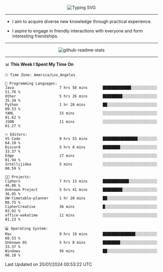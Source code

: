 <p align="center">
  <img src="https://readme-typing-svg.demolab.com?font=Fira+Code&weight=500&size=32&duration=2500&pause=1600&center=true&vCenter=true&random=false&width=1024&height=64&lines=Hi+there+%F0%9F%91%8B;I'm+delighted+you+could+make+it+here+%F0%9F%8E%89;I'm+Harry%2C+a+college+student+still+finding+my+way" alt="Typing SVG" />
</p>


---


- I aim to acquire diverse new knowledge through practical experience.

- I aspire to engage in friendly interactions with everyone and form interesting friendships.


---


<p align="center">
  <img src="https://github-readme-stats.vercel.app/api?username=Harry-Jing&show_icons=true" alt="github-readme-stats"/>
</p>


---

<!--START_SECTION:waka-->
📊 **This Week I Spent My Time On** 

```text
🕑︎ Time Zone: America/Los_Angeles

💬 Programming Languages: 
Java                     7 hrs 58 mins       █████████████░░░░░░░░░░░░   51.76 % 
Other                    5 hrs 26 mins       █████████░░░░░░░░░░░░░░░░   35.34 % 
Python                   1 hr 28 mins        ██░░░░░░░░░░░░░░░░░░░░░░░   09.53 % 
YAML                     15 mins             ░░░░░░░░░░░░░░░░░░░░░░░░░   01.62 % 
JSON                     11 mins             ░░░░░░░░░░░░░░░░░░░░░░░░░   01.27 % 

🔥 Editors: 
VS Code                  9 hrs 53 mins       ████████████████░░░░░░░░░   64.10 % 
Discord                  5 hrs 8 mins        ████████░░░░░░░░░░░░░░░░░   33.37 % 
Edge                     17 mins             ░░░░░░░░░░░░░░░░░░░░░░░░░   01.94 % 
Intellijidea             5 mins              ░░░░░░░░░░░░░░░░░░░░░░░░░   00.59 % 

🐱‍💻 Projects: 
Ciphers                  7 hrs 13 mins       ████████████░░░░░░░░░░░░░   46.86 % 
Unknown Project          5 hrs 41 mins       █████████░░░░░░░░░░░░░░░░   36.95 % 
UW-timetable-planner     1 hr 20 mins        ██░░░░░░░░░░░░░░░░░░░░░░░   08.75 % 
CipherCreative           36 mins             █░░░░░░░░░░░░░░░░░░░░░░░░   03.92 % 
office-wakatime          11 mins             ░░░░░░░░░░░░░░░░░░░░░░░░░   01.23 % 

💻 Operating System: 
Mac                      9 hrs 19 mins       ███████████████░░░░░░░░░░   60.53 % 
Unknown OS               5 hrs 8 mins        ████████░░░░░░░░░░░░░░░░░   33.37 % 
Windows                  56 mins             ██░░░░░░░░░░░░░░░░░░░░░░░   06.10 % 
```


 Last Updated on 20/01/2024 00:53:22 UTC
<!--END_SECTION:waka-->
